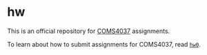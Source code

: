 # hw

This is an official repository for
[COMS4037](http://www.cs.wits.ac.za/~dmitry/coms4037/) assignments.

To learn about how to submit assignments for COMS4037, read
[`hw0`](https://github.com/WITS-COMS4037/hw/blob/master/hw0/README.md).

